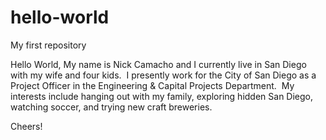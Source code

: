 # hello-world
My first repository

Hello World,
My name is Nick Camacho and I currently live in San Diego with my wife and four kids.  I presently work for the City of San Diego as a Project Officer in the Engineering & Capital Projects Department.  My interests include hanging out with my family, exploring hidden San Diego, watching soccer, and trying new craft breweries.

Cheers!

